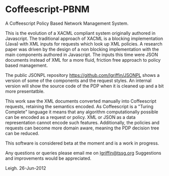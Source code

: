 Coffeescript-PBNM
==================

A Coffeescript Policy Based Network Management System.

This is the evolution of a XACML compliant system originally authored in Javascript. The traditional approach of XACML 
is a blocking implementation (Java) with XML inputs for requests which look up XML policies. A research paper was driven
by the design of a non blocking implementation with the main components authored in Javascript. The inputs this time
were JSON documents instead of XML for a more fluid, friction free approach to policy based management.

The public JSONPL repository
https://github.com/lgriffin/JSONPL
shows a version of some of the components and the request styles. An internal version will show the source code of
the PDP when it is cleaned up and a bit more presentatble. 

This work saw the XML documents converted manually into Coffeescript requests, retaining the semantics encoded.
As Coffeescript is a "Turing Complete" language it means that any algorithm computationally possible 
can be encoded as a request or policy. XML or JSON as a data representation cannot encode such features. Additionally,
the policies and requests can become more domain aware, meaning the PDP decision tree can be reduced.

This software is considered beta at the moment and is a work in progress.

Any questions or queries please email me on lgriffin@tssg.org
Suggestions and improvements would be appreciated.

Leigh. 26-Jun-2012
